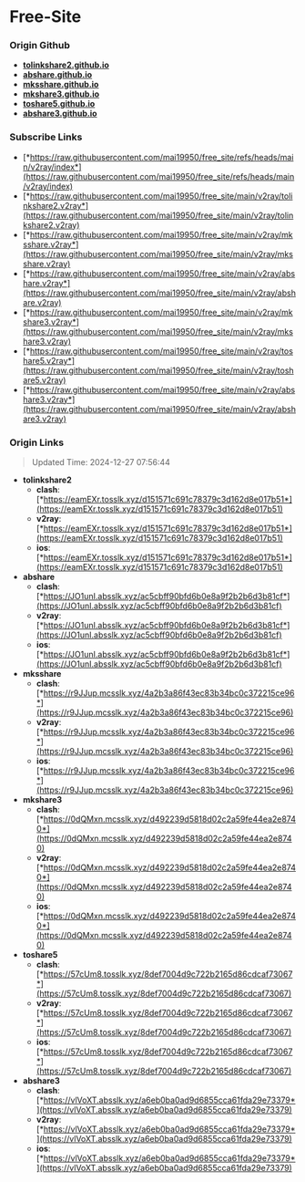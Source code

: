 # Free-Site

### Origin Github

- [**tolinkshare2.github.io**](https://github.com/tolinkshare2/tolinkshare2.github.io)
- [**abshare.github.io**](https://github.com/abshare/abshare.github.io)
- [**mksshare.github.io**](https://github.com/mksshare/mksshare.github.io)
- [**mkshare3.github.io**](https://github.com/mkshare3/mkshare3.github.io)
- [**toshare5.github.io**](https://github.com/toshare5/toshare5.github.io)
- [**abshare3.github.io**](https://github.com/abshare3/abshare3.github.io)

### Subscribe Links

- [*https://raw.githubusercontent.com/mai19950/free_site/refs/heads/main/v2ray/index*](https://raw.githubusercontent.com/mai19950/free_site/refs/heads/main/v2ray/index)
- [*https://raw.githubusercontent.com/mai19950/free_site/main/v2ray/tolinkshare2.v2ray*](https://raw.githubusercontent.com/mai19950/free_site/main/v2ray/tolinkshare2.v2ray)
- [*https://raw.githubusercontent.com/mai19950/free_site/main/v2ray/mksshare.v2ray*](https://raw.githubusercontent.com/mai19950/free_site/main/v2ray/mksshare.v2ray)
- [*https://raw.githubusercontent.com/mai19950/free_site/main/v2ray/abshare.v2ray*](https://raw.githubusercontent.com/mai19950/free_site/main/v2ray/abshare.v2ray)
- [*https://raw.githubusercontent.com/mai19950/free_site/main/v2ray/mkshare3.v2ray*](https://raw.githubusercontent.com/mai19950/free_site/main/v2ray/mkshare3.v2ray)
- [*https://raw.githubusercontent.com/mai19950/free_site/main/v2ray/toshare5.v2ray*](https://raw.githubusercontent.com/mai19950/free_site/main/v2ray/toshare5.v2ray)
- [*https://raw.githubusercontent.com/mai19950/free_site/main/v2ray/abshare3.v2ray*](https://raw.githubusercontent.com/mai19950/free_site/main/v2ray/abshare3.v2ray)

### Origin Links

> Updated Time: 2024-12-27 07:56:44

- **tolinkshare2**
  - **clash**: [*https://eamEXr.tosslk.xyz/d151571c691c78379c3d162d8e017b51*](https://eamEXr.tosslk.xyz/d151571c691c78379c3d162d8e017b51)
  - **v2ray**: [*https://eamEXr.tosslk.xyz/d151571c691c78379c3d162d8e017b51*](https://eamEXr.tosslk.xyz/d151571c691c78379c3d162d8e017b51)
  - **ios**: [*https://eamEXr.tosslk.xyz/d151571c691c78379c3d162d8e017b51*](https://eamEXr.tosslk.xyz/d151571c691c78379c3d162d8e017b51)
- **abshare**
  - **clash**: [*https://JO1unI.absslk.xyz/ac5cbff90bfd6b0e8a9f2b2b6d3b81cf*](https://JO1unI.absslk.xyz/ac5cbff90bfd6b0e8a9f2b2b6d3b81cf)
  - **v2ray**: [*https://JO1unI.absslk.xyz/ac5cbff90bfd6b0e8a9f2b2b6d3b81cf*](https://JO1unI.absslk.xyz/ac5cbff90bfd6b0e8a9f2b2b6d3b81cf)
  - **ios**: [*https://JO1unI.absslk.xyz/ac5cbff90bfd6b0e8a9f2b2b6d3b81cf*](https://JO1unI.absslk.xyz/ac5cbff90bfd6b0e8a9f2b2b6d3b81cf)
- **mksshare**
  - **clash**: [*https://r9JJup.mcsslk.xyz/4a2b3a86f43ec83b34bc0c372215ce96*](https://r9JJup.mcsslk.xyz/4a2b3a86f43ec83b34bc0c372215ce96)
  - **v2ray**: [*https://r9JJup.mcsslk.xyz/4a2b3a86f43ec83b34bc0c372215ce96*](https://r9JJup.mcsslk.xyz/4a2b3a86f43ec83b34bc0c372215ce96)
  - **ios**: [*https://r9JJup.mcsslk.xyz/4a2b3a86f43ec83b34bc0c372215ce96*](https://r9JJup.mcsslk.xyz/4a2b3a86f43ec83b34bc0c372215ce96)
- **mkshare3**
  - **clash**: [*https://0dQMxn.mcsslk.xyz/d492239d5818d02c2a59fe44ea2e8740*](https://0dQMxn.mcsslk.xyz/d492239d5818d02c2a59fe44ea2e8740)
  - **v2ray**: [*https://0dQMxn.mcsslk.xyz/d492239d5818d02c2a59fe44ea2e8740*](https://0dQMxn.mcsslk.xyz/d492239d5818d02c2a59fe44ea2e8740)
  - **ios**: [*https://0dQMxn.mcsslk.xyz/d492239d5818d02c2a59fe44ea2e8740*](https://0dQMxn.mcsslk.xyz/d492239d5818d02c2a59fe44ea2e8740)
- **toshare5**
  - **clash**: [*https://57cUm8.tosslk.xyz/8def7004d9c722b2165d86cdcaf73067*](https://57cUm8.tosslk.xyz/8def7004d9c722b2165d86cdcaf73067)
  - **v2ray**: [*https://57cUm8.tosslk.xyz/8def7004d9c722b2165d86cdcaf73067*](https://57cUm8.tosslk.xyz/8def7004d9c722b2165d86cdcaf73067)
  - **ios**: [*https://57cUm8.tosslk.xyz/8def7004d9c722b2165d86cdcaf73067*](https://57cUm8.tosslk.xyz/8def7004d9c722b2165d86cdcaf73067)
- **abshare3**
  - **clash**: [*https://vlVoXT.absslk.xyz/a6eb0ba0ad9d6855cca61fda29e73379*](https://vlVoXT.absslk.xyz/a6eb0ba0ad9d6855cca61fda29e73379)
  - **v2ray**: [*https://vlVoXT.absslk.xyz/a6eb0ba0ad9d6855cca61fda29e73379*](https://vlVoXT.absslk.xyz/a6eb0ba0ad9d6855cca61fda29e73379)
  - **ios**: [*https://vlVoXT.absslk.xyz/a6eb0ba0ad9d6855cca61fda29e73379*](https://vlVoXT.absslk.xyz/a6eb0ba0ad9d6855cca61fda29e73379)
